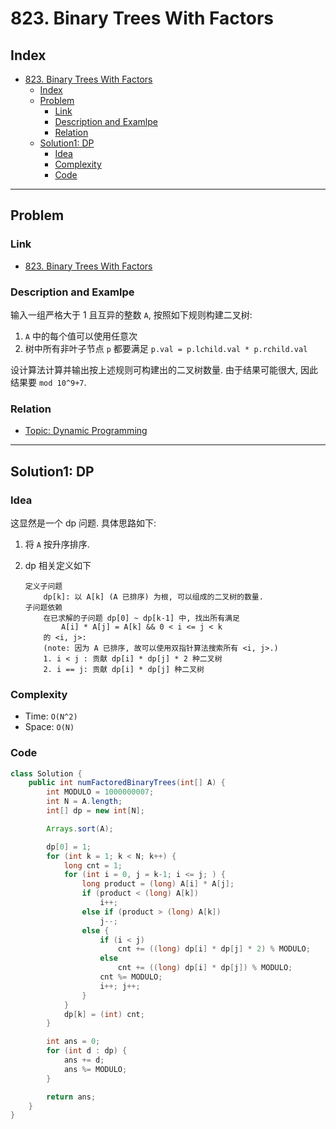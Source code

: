 # 823. Binary Trees With Factors

## Index

- [823. Binary Trees With Factors](#823-binary-trees-with-factors)
  - [Index](#index)
  - [Problem](#problem)
    - [Link](#link)
    - [Description and Examlpe](#description-and-examlpe)
    - [Relation](#relation)
  - [Solution1: DP](#solution1-dp)
    - [Idea](#idea)
    - [Complexity](#complexity)
    - [Code](#code)

----

## Problem

### Link

- [823. Binary Trees With Factors][1]

### Description and Examlpe

输入一组严格大于 1 且互异的整数 `A`, 按照如下规则构建二叉树:

1. `A` 中的每个值可以使用任意次
2. 树中所有非叶子节点 `p` 都要满足 `p.val = p.lchild.val * p.rchild.val`

设计算法计算并输出按上述规则可构建出的二叉树数量. 由于结果可能很大, 因此结果要 `mod 10^9+7`.

### Relation

- [Topic: Dynamic Programming][2]

----

## Solution1: DP

### Idea

这显然是一个 dp 问题. 具体思路如下:

1. 将 `A` 按升序排序.
2. dp 相关定义如下

    ```nohighlight
    定义子问题
        dp[k]: 以 A[k] (A 已排序) 为根, 可以组成的二叉树的数量.
    子问题依赖
        在已求解的子问题 dp[0] ~ dp[k-1] 中, 找出所有满足
            A[i] * A[j] = A[k] && 0 < i <= j < k
        的 <i, j>:
        (note: 因为 A 已排序, 故可以使用双指针算法搜索所有 <i, j>.)
        1. i < j : 贡献 dp[i] * dp[j] * 2 种二叉树
        2. i == j: 贡献 dp[i] * dp[j] 种二叉树
    ```

### Complexity

- Time: `O(N^2)`
- Space: `O(N)`

### Code

```java
class Solution {
    public int numFactoredBinaryTrees(int[] A) {
        int MODULO = 1000000007;
        int N = A.length;
        int[] dp = new int[N];

        Arrays.sort(A);

        dp[0] = 1;
        for (int k = 1; k < N; k++) {
            long cnt = 1;
            for (int i = 0, j = k-1; i <= j; ) {
                long product = (long) A[i] * A[j];
                if (product < (long) A[k])
                    i++;
                else if (product > (long) A[k])
                    j--;
                else {
                    if (i < j)
                        cnt += ((long) dp[i] * dp[j] * 2) % MODULO;
                    else
                        cnt += ((long) dp[i] * dp[j]) % MODULO;
                    cnt %= MODULO;
                    i++; j++;
                }
            }
            dp[k] = (int) cnt;
        }

        int ans = 0;
        for (int d : dp) {
            ans += d;
            ans %= MODULO;
        }

        return ans;
    }
}
```

[1]: https://leetcode.com/problems/binary-trees-with-factors/
[2]: ../topics/dynamic-programming.md
